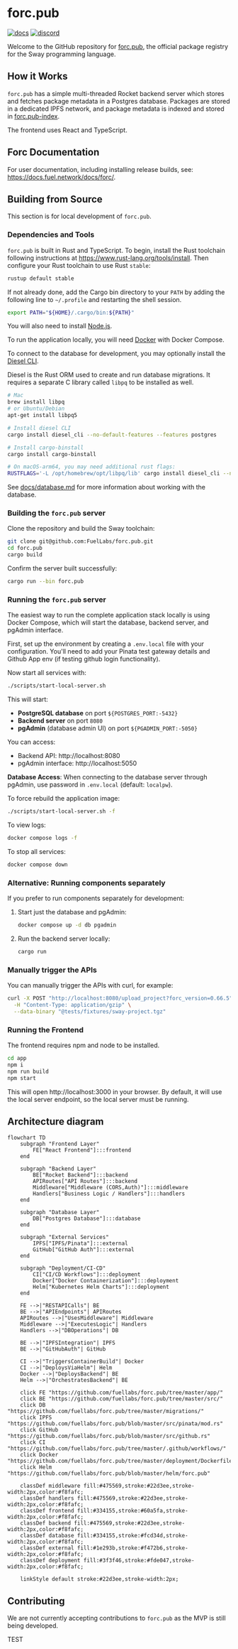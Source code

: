 # forc.pub

[![docs](https://docs.rs/forc/badge.svg)](https://docs.rs/forc/)
[![discord](https://img.shields.io/badge/chat%20on-discord-orange?&logo=discord&logoColor=ffffff&color=7389D8&labelColor=6A7EC2)](https://discord.gg/xfpK4Pe)

Welcome to the GitHub repository for [forc.pub](https://forc.pub/), the official package registry for the Sway programming language.

## How it Works

`forc.pub` has a simple multi-threaded Rocket backend server which stores and fetches package metadata in a Postgres database. Packages are stored in a dedicated IPFS network, and package metadata is indexed and stored in [forc.pub-index](https://github.com/FuelLabs/forc.pub-index).

The frontend uses React and TypeScript.

## Forc Documentation

For user documentation, including installing release builds, see: <https://docs.fuel.network/docs/forc/>.

## Building from Source

This section is for local development of `forc.pub`.

### Dependencies and Tools

`forc.pub` is built in Rust and TypeScript. To begin, install the Rust toolchain following instructions at <https://www.rust-lang.org/tools/install>. Then configure your Rust toolchain to use Rust `stable`:

```sh
rustup default stable
```

If not already done, add the Cargo bin directory to your `PATH` by adding the following line to `~/.profile` and restarting the shell session.

```sh
export PATH="${HOME}/.cargo/bin:${PATH}"
```

You will also need to install [Node.js](https://nodejs.org/en/learn/getting-started/how-to-install-nodejs).

To run the application locally, you will need [Docker](https://docs.docker.com/engine/install/) with Docker Compose.

To connect to the database for development, you may optionally install the [Diesel CLI](https://diesel.rs/guides/getting-started).

Diesel is the Rust ORM used to create and run database migrations. It requires a separate C library called `libpq` to be installed as well.

```sh
# Mac
brew install libpq
# or Ubuntu/Debian
apt-get install libpq5

# Install diesel CLI
cargo install diesel_cli --no-default-features --features postgres

# Install cargo-binstall
cargo install cargo-binstall

# On macOS-arm64, you may need additional rust flags:
RUSTFLAGS='-L /opt/homebrew/opt/libpq/lib' cargo install diesel_cli --no-default-features --features postgres
```

See [docs/database.md](database.md) for more information about working with the database.

### Building the `forc.pub` server

Clone the repository and build the Sway toolchain:

```sh
git clone git@github.com:FuelLabs/forc.pub.git
cd forc.pub
cargo build
```

Confirm the server built successfully:

```sh
cargo run --bin forc.pub
```

### Running the `forc.pub` server

The easiest way to run the complete application stack locally is using Docker Compose, which will start the database, backend server, and pgAdmin interface.

First, set up the environment by creating a `.env.local` file with your configuration. You'll need to add your Pinata test gateway details and Github App env (if testing github login functionality).

Now start all services with:

```sh
./scripts/start-local-server.sh
```

This will start:
- **PostgreSQL database** on port `${POSTGRES_PORT:-5432}`
- **Backend server** on port `8080`
- **pgAdmin** (database admin UI) on port `${PGADMIN_PORT:-5050}`

You can access:
- Backend API: http://localhost:8080
- pgAdmin interface: http://localhost:5050

**Database Access**: When connecting to the database server through pgAdmin, use password in `.env.local` (default: `localpw`).

To force rebuild the application image:

```sh
./scripts/start-local-server.sh -f
```

To view logs:

```sh
docker compose logs -f
```

To stop all services:

```sh
docker compose down
```

### Alternative: Running components separately

If you prefer to run components separately for development:

1. Start just the database and pgAdmin:
   ```sh
   docker compose up -d db pgadmin
   ```

2. Run the backend server locally:
   ```sh
   cargo run
   ```

### Manually trigger the APIs

You can manually trigger the APIs with curl, for example:

```bash
curl -X POST "http://localhost:8080/upload_project?forc_version=0.66.5" \
  -H "Content-Type: application/gzip" \
  --data-binary "@tests/fixtures/sway-project.tgz"
```

### Running the Frontend

The frontend requires npm and node to be installed.

```sh
cd app
npm i
npm run build
npm start
```

This will open http://localhost:3000 in your browser. By default, it will use the local server endpoint, so the local server must be running.

## Architecture diagram

```mermaid
flowchart TD
    subgraph "Frontend Layer"
        FE["React Frontend"]:::frontend
    end

    subgraph "Backend Layer"
        BE["Rocket Backend"]:::backend
        APIRoutes["API Routes"]:::backend
        Middleware["Middleware (CORS,Auth)"]:::middleware
        Handlers["Business Logic / Handlers"]:::handlers
    end

    subgraph "Database Layer"
        DB["Postgres Database"]:::database
    end

    subgraph "External Services"
        IPFS["IPFS/Pinata"]:::external
        GitHub["GitHub Auth"]:::external
    end

    subgraph "Deployment/CI-CD"
        CI["CI/CD Workflows"]:::deployment
        Docker["Docker Containerization"]:::deployment
        Helm["Kubernetes Helm Charts"]:::deployment
    end

    FE -->|"RESTAPICalls"| BE
    BE -->|"APIEndpoints"| APIRoutes
    APIRoutes -->|"UsesMiddleware"| Middleware
    Middleware -->|"ExecutesLogic"| Handlers
    Handlers -->|"DBOperations"| DB

    BE -->|"IPFSIntegration"| IPFS
    BE -->|"GitHubAuth"| GitHub

    CI -->|"TriggersContainerBuild"| Docker
    CI -->|"DeploysViaHelm"| Helm
    Docker -->|"DeploysBackend"| BE
    Helm -->|"OrchestratesBackend"| BE

    click FE "https://github.com/fuellabs/forc.pub/tree/master/app/"
    click BE "https://github.com/fuellabs/forc.pub/tree/master/src/"
    click DB "https://github.com/fuellabs/forc.pub/tree/master/migrations/"
    click IPFS "https://github.com/fuellabs/forc.pub/blob/master/src/pinata/mod.rs"
    click GitHub "https://github.com/fuellabs/forc.pub/blob/master/src/github.rs"
    click CI "https://github.com/fuellabs/forc.pub/tree/master/.github/workflows/"
    click Docker "https://github.com/fuellabs/forc.pub/tree/master/deployment/Dockerfile"
    click Helm "https://github.com/fuellabs/forc.pub/blob/master/helm/forc.pub"

    classDef middleware fill:#475569,stroke:#22d3ee,stroke-width:2px,color:#f8fafc;
    classDef handlers fill:#475569,stroke:#22d3ee,stroke-width:2px,color:#f8fafc;
    classDef frontend fill:#334155,stroke:#60a5fa,stroke-width:2px,color:#f8fafc;
    classDef backend fill:#475569,stroke:#22d3ee,stroke-width:2px,color:#f8fafc;
    classDef database fill:#334155,stroke:#fcd34d,stroke-width:2px,color:#f8fafc;
    classDef external fill:#1e293b,stroke:#f472b6,stroke-width:2px,color:#f8fafc;
    classDef deployment fill:#3f3f46,stroke:#fde047,stroke-width:2px,color:#f8fafc;

    linkStyle default stroke:#22d3ee,stroke-width:2px;
```

## Contributing

We are not currently accepting contributions to `forc.pub` as the MVP is still being developed.

TEST
